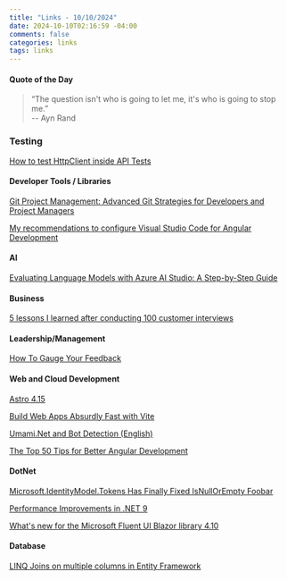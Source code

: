 ```yaml
---
title: "Links - 10/10/2024"
date: 2024-10-10T02:16:59 -04:00
comments: false
categories: links
tags: links
---
```

#### Quote of the Day

<blockquote>“The question isn't who is going to let me, it's who is going to stop me.”<br>
--  Ayn Rand
</blockquote>

### Testing
[How to test HttpClient inside API Tests](https://steven-giesel.com/blogPost/47e4a351-0f1b-4bb5-a3d5-0ce4d7c1fa61)

#### Developer Tools / Libraries
[Git Project Management: Advanced Git Strategies for Developers and Project Managers](https://get.assembla.com/blog/git-project-management/)

[My recommendations to configure Visual Studio Code for Angular Development](https://timdeschryver.dev/blog/my-recommendations-to-configure-visual-studio-code-for-angular-development)

#### AI
[Evaluating Language Models with Azure AI Studio: A Step-by-Step Guide](https://techcommunity.microsoft.com/t5/educator-developer-blog/evaluating-language-models-with-azure-ai-studio-a-step-by-step/ba-p/4241762)

#### Business
[5 lessons I learned after conducting 100 customer interviews](https://www.mindtheproduct.com/5-lessons-i-learned-after-conducting-100-customer-interviews/)

#### Leadership/Management
[How To Gauge Your Feedback](https://www.radicalcandor.com/blog/how-to-gauge-your-feedback/)

#### Web and Cloud Development
[Astro 4.15](https://astro.build/blog/astro-4150/)

[Build Web Apps Absurdly Fast with Vite](https://www.builder.io/blog/vite)

[Umami.Net and Bot Detection (English)](https://www.mostlylucid.net/blog/umaminetbotdetection)

[The Top 50 Tips for Better Angular Development](https://developer.mescius.com/blogs/the-top-50-tips-for-better-angular-development)

#### DotNet
[Microsoft.IdentityModel.Tokens Has Finally Fixed IsNullOrEmpty Foobar](https://adamstorr.co.uk/blog/microsoft.identitymodel.tokens-has-finally-fixed-isnullorempty-foobar/)

[Performance Improvements in .NET 9](https://devblogs.microsoft.com/dotnet/performance-improvements-in-net-9/)

[What's new for the Microsoft Fluent UI Blazor library 4.10](https://baaijte.net/blog/microsoft-fluentui-aspnetcore.components-4.10/)

#### Database
[LINQ Joins on multiple columns in Entity Framework](https://steven-giesel.com/blogPost/78753461-d80f-4f81-9b4d-6484066aa43e)


